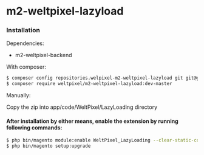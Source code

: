 # m2-weltpixel-lazyload

### Installation

Dependencies:
 - m2-weltpixel-backend

With composer:

```sh
$ composer config repositories.welpixel-m2-weltpixel-lazyload git git@github.com:rusdragos/m2-weltpixel-lazyload.git
$ composer require weltpixel/m2-weltpixel-lazyload:dev-master
```

Manually:

Copy the zip into app/code/WeltPixel/LazyLoading directory


#### After installation by either means, enable the extension by running following commands:

```sh
$ php bin/magento module:enable WeltPixel_LazyLoading --clear-static-content
$ php bin/magento setup:upgrade
```
